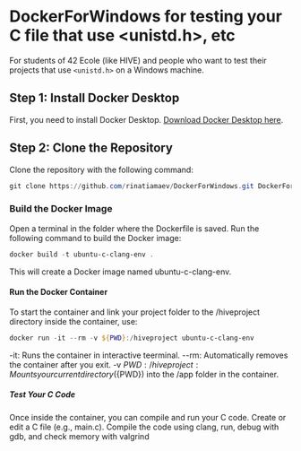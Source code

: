 # DockerForWindows for testing your C file that use <unistd.h>, etc

For students of 42 Ecole (like HIVE) and people who want to test their projects that use `<unistd.h>` on a Windows machine.

## Step 1: Install Docker Desktop

First, you need to install Docker Desktop. [Download Docker Desktop here](https://www.docker.com/products/docker-desktop).

## Step 2: Clone the Repository

Clone the repository with the following command:

```powerShell
git clone https://github.com/rinatiamaev/DockerForWindows.git DockerForWin
```
### Build the Docker Image
Open a terminal in the folder where the Dockerfile is saved.
Run the following command to build the Docker image:
```powerShell
docker build -t ubuntu-c-clang-env .
```
This will create a Docker image named ubuntu-c-clang-env.

#### Run the Docker Container
To start the container and link your project folder to the /hiveproject directory inside the container, use:
```powerShell
docker run -it --rm -v ${PWD}:/hiveproject ubuntu-c-clang-env
```
-it: Runs the container in interactive teerminal.
--rm: Automatically removes the container after you exit.
-v ${PWD}:/hiveproject: Mounts your current directory (${PWD}) into the /app folder in the container.

##### Test Your C Code
Once inside the container, you can compile and run your C code.
Create or edit a C file (e.g., main.c).
Compile the code using clang, run, debug with gdb, and check memory with valgrind
